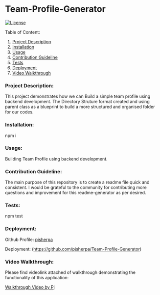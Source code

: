 # Team-Profile-Generator 
  [![License](https://img.shields.io/badge/license--blue.svg)
      ](https://opensource.org/licenses/)
  
  Table of Content:
  1. [Project Description](#Project-Description)
  2. [Installation](#Installation)
  3. [Usage](#Usage)
  4. [Contribution Guideline](#Contribution-Guideline)
  5. [Tests](#Tests)
  6. [Deployment](#Deployment)
  7. [Video Walkthrough](#Video-Walkthrough)

### Project Description:

This project demonstrates how we can Build a simple team profile using backend development. The Directory Struture format created and using parent class as a blueprint to build a more structured and organised folder for our codes. 

### Installation:
npm i

### Usage:

Building Team Profile using backend development.

### Contribution Guideline:

The main purpose of this repository is to create a readme file quick and consistent. I would be grateful to the community for contributing more questions and improvement for this readme-generator as per desired.

### Tests:

npm test

### Deployment:

Github Profile:
[pjsherpa](https://github.com/pjsherpa)

Deployment:
(https://github.com/pjsherpa/Team-Profile-Generator)

### Video Walkthrough:
Please find videolink attached of walkthrough demonstrating the functionality of this application:

[Walkthrough Video by Pj](https://drive.google.com/file/d/1VthKnmh9MawrV4sulcmF5GafUscgC4kH/view)
